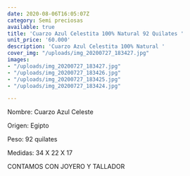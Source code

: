 ```yaml
---
date: 2020-08-06T16:05:07Z
category: Semi preciosas
available: true
title: 'Cuarzo Azul Celestita 100% Natural 92 Quilates '
unit_price: '60.000'
description: 'Cuarzo Azul Celestita 100% Natural '
cover_img: "/uploads/img_20200727_183427.jpg"
images:
- "/uploads/img_20200727_183427.jpg"
- "/uploads/img_20200727_183426.jpg"
- "/uploads/img_20200727_183425.jpg"
- "/uploads/img_20200727_183424.jpg"

---
```

Nombre: Cuarzo Azul Celeste

Origen: Egipto

Peso: 92 quilates

Medidas: 34 X 22 X 17

CONTAMOS CON JOYERO Y TALLADOR